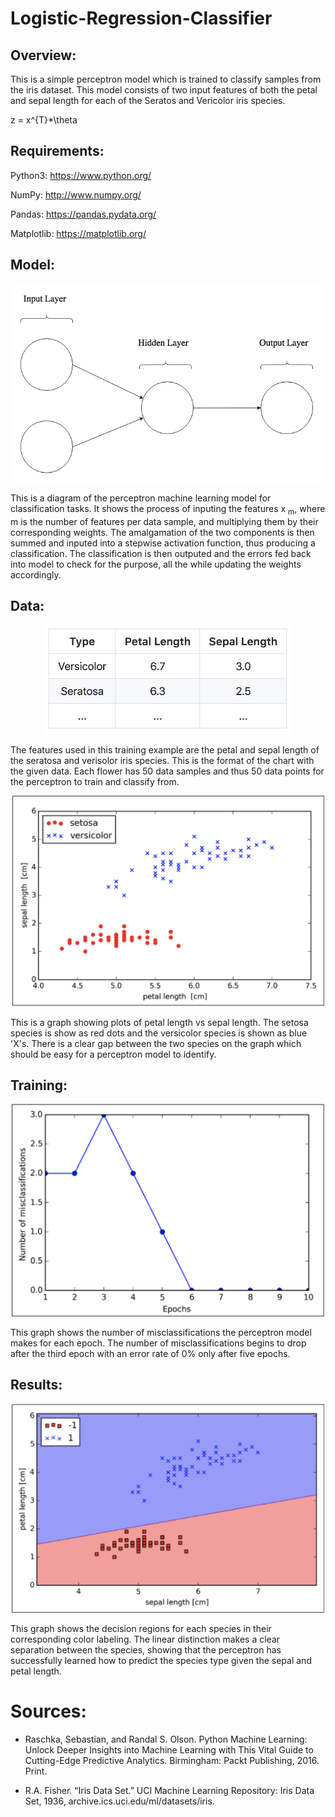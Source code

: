 # Logistic-Regression-Classifier

## Overview:
This is a simple perceptron model which is trained to classify samples from the iris dataset. This model consists of two input features of both the petal and sepal length for each of the Seratos and Vericolor iris species. <br/>

z =  x^{T}*\theta 

## Requirements:

Python3: https://www.python.org/ <br/>

NumPy: http://www.numpy.org/ <br/>

Pandas: https://pandas.pydata.org/ <br/>

Matplotlib: https://matplotlib.org/ <br/>

## Model:

<p align="center">
  <img src="https://github.com/Gregory-Eales/Logistic-Regression-Classifier/blob/master/Images/Model-Diagram.png" width="500"/>
</p>

This is a diagram of the perceptron machine learning model for classification tasks. It shows the process of inputing the features x <sub>m</sub>, where m is the number of features per data sample, and multiplying them by their corresponding weights. The amalgamation of the two components is then summed and inputed into a stepwise activation function, thus producing a classification. The classification is then outputed and the errors fed back into model to check for the purpose, all the while updating the weights accordingly.

## Data:

<p align="center">
  <img src="https://github.com/Gregory-Eales/Perceptron-Iris-classification/blob/master/Images/Example%20Data%20Table.png" width="400"/>
</p>

The features used in this training example are the petal and sepal length of the seratosa and verisolor iris species. This is the format of the chart with the given data. Each flower has 50 data samples and thus 50 data points for the perceptron to train and classify from.


<p align="center">
  <img src="https://github.com/Gregory-Eales/Perceptron-Iris-classification/blob/master/Images/Iris%20Data.png" width="500"/>
</p>

This is a graph showing plots of petal length vs sepal length. The setosa species is show as red dots and the versicolor species is shown as blue 'X's. There is a clear gap between the two species on the graph which should be easy for a perceptron model to identify.

## Training:

<p align="center">
  <img src="https://github.com/Gregory-Eales/Perceptron-Iris-classification/blob/master/Images/Misclassification%20Errors.png" width="500"/>
</p>

This graph shows the number of misclassifications the perceptron model makes for each epoch. The number of misclassifications begins to drop after the third epoch with an error rate of 0% only after five epochs.

## Results:

<p align="center">
  <img src="https://github.com/Gregory-Eales/Perceptron-Iris-classification/blob/master/Images/Classified%20Iris%20Data.png" width="500"/>
</p>

This graph shows the decision regions for each species in their corresponding color labeling. The linear distinction makes a clear separation between the species, showing that the perceptron has successfully learned how to predict the species type given the sepal and petal length.

# Sources:

* Raschka, Sebastian, and Randal S. Olson. Python Machine Learning: Unlock Deeper Insights into Machine Learning with This Vital Guide to Cutting-Edge Predictive Analytics. Birmingham: Packt Publishing, 2016. Print.

* R.A. Fisher. “Iris Data Set.” UCI Machine Learning Repository: Iris Data Set, 1936, archive.ics.uci.edu/ml/datasets/iris.


